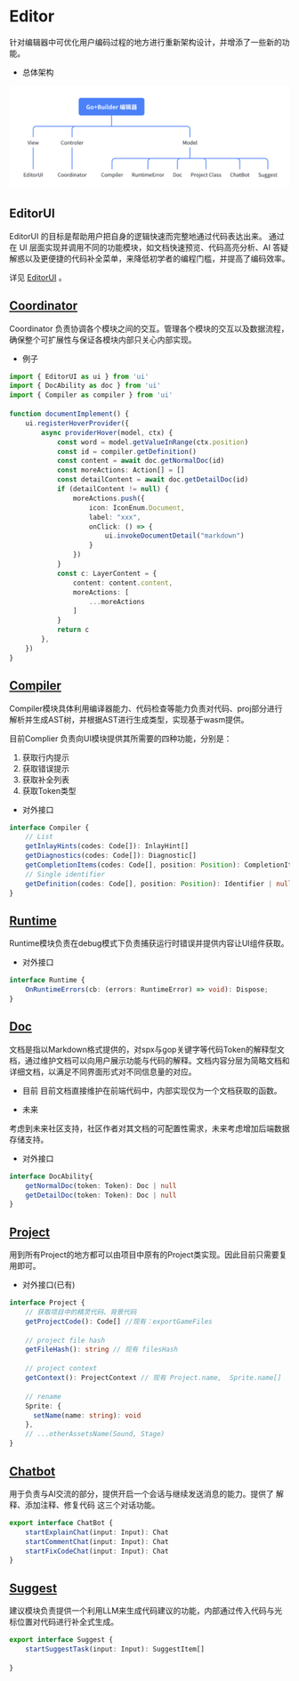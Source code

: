 # Editor

针对编辑器中可优化用户编码过程的地方进行重新架构设计，并增添了一些新的功能。

- 总体架构

![editor-architecture](./assets/editor-architecture.png)

## EditorUI

EditorUI 的目标是帮助用户把自身的逻辑快速而完整地通过代码表达出来。
通过在 UI 层面实现并调用不同的功能模块，如文档快速预览、代码高亮分析、AI 答疑解惑以及更便捷的代码补全菜单，来降低初学者的编程门槛，并提高了编码效率。

详见 [EditorUI](./01_ui/01_architecture.md) 。

## [Coordinator](./02_coordinator.md)

Coordinator 负责协调各个模块之间的交互。管理各个模块的交互以及数据流程，确保整个可扩展性与保证各模块内部只关心内部实现。

- 例子

```ts
import { EditorUI as ui } from 'ui'
import { DocAbility as doc } from 'ui'
import { Compiler as compiler } from 'ui'

function documentImplement() {
    ui.registerHoverProvider({
        async providerHover(model, ctx) {
            const word = model.getValueInRange(ctx.position)
            const id = compiler.getDefinition()
            const content = await doc.getNormalDoc(id)
            const moreActions: Action[] = []
            const detailContent = await doc.getDetailDoc(id)
            if (detailContent != null) {
                moreActions.push({
                    icon: IconEnum.Document,
                    label: "xxx",
                    onClick: () => {
                        ui.invokeDocumentDetail("markdown")
                    }
                })
            }
            const c: LayerContent = {
                content: content.content,
                moreActions: [
                    ...moreActions
                ]
            }
            return c
        },
    })
}
```

## [Compiler](./03_compiler.md)

Compiler模块具体利用编译器能力、代码检查等能力负责对代码、proj部分进行解析并生成AST树，并根据AST进行生成类型，实现基于wasm提供。

目前Complier 负责向UI模块提供其所需要的四种功能，分别是：

1. 获取行内提示
2. 获取错误提示
3. 获取补全列表
4. 获取Token类型

- 对外接口

```ts
interface Compiler {
    // List
    getInlayHints(codes: Code[]): InlayHint[]
    getDiagnostics(codes: Code[]): Diagnostic[]
    getCompletionItems(codes: Code[], position: Position): CompletionItem[]
    // Single identifier
    getDefinition(codes: Code[], position: Position): Identifier | null
}
```

## [Runtime](./04_runtime.md)

Runtime模块负责在debug模式下负责捕获运行时错误并提供内容让UI组件获取。

- 对外接口

```ts
interface Runtime {
    OnRuntimeErrors(cb: (errors: RuntimeError) => void): Dispose;
}
```

## [Doc](./05_doc&&project.md)

文档是指以Markdown格式提供的，对spx与gop关键字等代码Token的解释型文档，通过维护文档可以向用户展示功能与代码的解释。文档内容分层为简略文档和详细文档，以满足不同界面形式对不同信息量的对应。

- 目前
目前文档直接维护在前端代码中，内部实现仅为一个文档获取的函数。  

- 未来

考虑到未来社区支持，社区作者对其文档的可配置性需求，未来考虑增加后端数据存储支持。

- 对外接口

```ts
interface DocAbility{
    getNormalDoc(token: Token): Doc | null
    getDetailDoc(token: Token): Doc | null
}
```

## [Project](./05_doc&&project.md)

用到所有Project的地方都可以由项目中原有的Project类实现。因此目前只需要复用即可。

- 对外接口(已有)

```ts
interface Project {
    // 获取项目中的精灵代码、背景代码
    getProjectCode(): Code[] //现有：exportGameFiles

    // project file hash
    getFileHash(): string // 现有 filesHash

    // project context 
    getContext(): ProjectContext // 现有 Project.name,  Sprite.name[]

    // rename
    Sprite: {
      setName(name: string): void
    },
    // ...otherAssetsName(Sound, Stage)
}
```

## [Chatbot](./06_ai.md)

用于负责与AI交流的部分，提供开启一个会话与继续发送消息的能力。提供了 解释、添加注释、修复代码 这三个对话功能。

```ts
export interface ChatBot {
    startExplainChat(input: Input): Chat
    startCommentChat(input: Input): Chat
    startFixCodeChat(input: Input): Chat
}
```

## [Suggest](./06_ai.md)

建议模块负责提供一个利用LLM来生成代码建议的功能，内部通过传入代码与光标位置对代码进行补全式生成。

```ts
export interface Suggest {
    startSuggestTask(input: Input): SuggestItem[]

}
```
